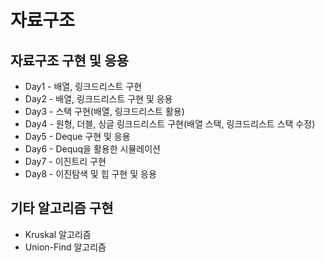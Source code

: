 # 자료구조

## 자료구조 구현 및 응용
- Day1 - 배열, 링크드리스트 구현
- Day2 - 배열, 링크드리스트 구현 및 응용
- Day3 - 스택 구현(배열, 링크드리스트 활용)
- Day4 - 원형, 더블, 싱글 링크드리스트 구현(배열 스택, 링크드리스트 스택 수정)
- Day5 - Deque 구현 및 응용
- Day6 - Dequq을 활용한 시뮬레이션
- Day7 - 이진트리 구현
- Day8 - 이진탐색 및 힙 구현 및 응용

## 기타 알고리즘 구현
- Kruskal 알고리즘
- Union-Find 알고리즘
